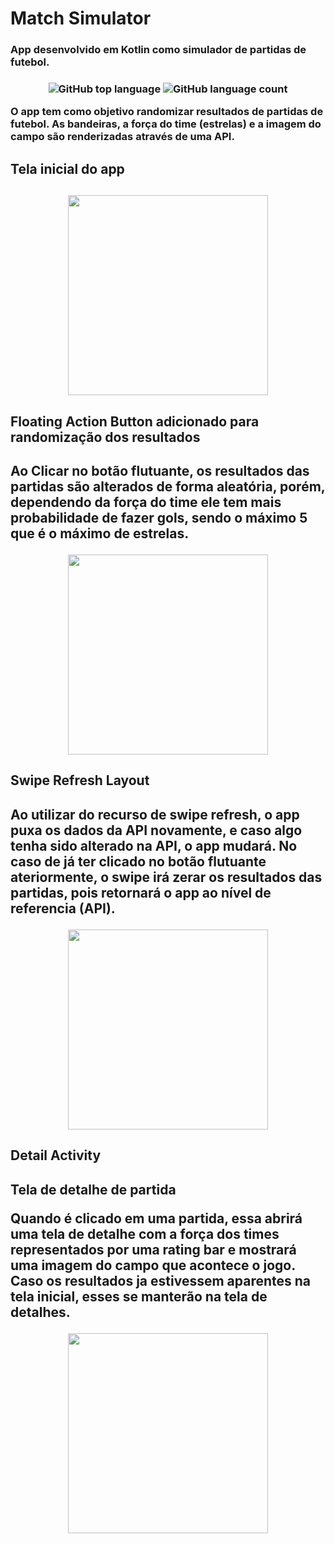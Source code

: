 # Match Simulator


<h3>App desenvolvido em Kotlin como simulador de partidas de futebol.<h3>

 
 <p align="center">
  <img alt="GitHub top language" src="https://img.shields.io/github/languages/top/Gabriel-Rossi-dev/Match-Simulator"/>
  <img alt="GitHub language count" src="https://img.shields.io/github/languages/count/Gabriel-Rossi-dev/Match-Simulator" />
</p>
 
 O app tem como objetivo randomizar resultados de partidas de futebol.
 As bandeiras, a força do time (estrelas) e a imagem do campo são renderizadas através de uma API.
 
 
 
<h2> Tela inicial do app <h2>
 
 
 <p align="center">
  <img width="320" src="https://user-images.githubusercontent.com/104375832/176182193-106445a6-7064-4720-a6f1-acf8cf45bc91.png">
</p>
 
 

 
 


  
<h2> Floating Action Button adicionado para randomização dos resultados<h2>
 
   Ao Clicar no botão flutuante, os resultados das partidas são alterados de forma aleatória, porém, dependendo da força do time ele tem mais probabilidade de fazer gols, sendo o máximo 5 que é o máximo de estrelas.
 
<p align="center">
  <img width="320" src="https://user-images.githubusercontent.com/104375832/176179492-0cf47c78-0757-42a5-aae8-351b5ccc347d.png">
</p> 



 
 
 
 
 
<h2> Swipe Refresh Layout <h2>
 
 Ao utilizar do recurso de swipe refresh, o app puxa os dados da API novamente, e caso algo tenha sido alterado na API, o app mudará. No caso de já ter clicado no botão flutuante ateriormente, o swipe irá zerar os resultados das partidas, pois retornará o app ao nível de referencia (API).
 
 <p align="center">
  <img width="320" src="https://user-images.githubusercontent.com/104375832/176180694-75a27a9d-efb6-40f6-b000-76ab20065ae0.png">
</p> 

 
 
 
 
<h2> Detail Activity <h2>
 
 Tela de detalhe de partida 
 
  Quando é clicado em uma partida, essa abrirá uma tela de detalhe com a força dos times representados por uma rating bar e mostrará uma imagem do campo que acontece o jogo.
  Caso os resultados ja estivessem aparentes na tela inicial, esses se manterão na tela de detalhes.
   
 
<p align="center">
  <img width="320" src="https://user-images.githubusercontent.com/104375832/176181163-25e1c3e8-370c-4dd0-a588-5731005ae0df.png">
</p> 

 


    
